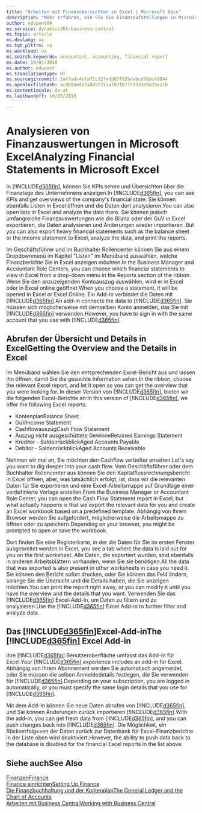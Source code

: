 ```yaml
---
title: "Arbeiten mit Finanzübersichten in Excel | Microsoft Docs"
description: "Mehr erfahren, wie Sie die Finanzaufstellungen in Microsoft Excel von  Business Central für eine Analyse öffnen können."
author: edupont04
ms.service: dynamics365-business-central
ms.topic: article
ms.devlang: na
ms.tgt_pltfrm: na
ms.workload: na
ms.search.keywords: accountant, accounting, financial report
ms.date: 10/01/2018
ms.author: edupont
ms.translationtype: HT
ms.sourcegitcommit: 2af7adc4bfa71c12fedd87f02bdabcd78ac49844
ms.openlocfilehash: acd894ede7ad497311a793fb7153333a9a35e1cb
ms.contentlocale: de-at
ms.lasthandoff: 10/15/2018

---
```

# <a name="analyzing-financial-statements-in-microsoft-excel"></a><span data-ttu-id="665e0-103">Analysieren von Finanzauswertungen in Microsoft Excel</span><span class="sxs-lookup"><span data-stu-id="665e0-103">Analyzing Financial Statements in Microsoft Excel</span></span>
<span data-ttu-id="665e0-104">In [!INCLUDE[d365fin](includes/d365fin_md.md)], können Sie KPIs sehen und Übersichten über die Finanzlage des Unternehmens anzeigen.</span><span class="sxs-lookup"><span data-stu-id="665e0-104">In [!INCLUDE[d365fin](includes/d365fin_md.md)], you can see KPIs and get overviews of the company's financial state.</span></span> <span data-ttu-id="665e0-105">Sie können ebenfalls Listen in Excel öffnen und die Daten dort analysieren.</span><span class="sxs-lookup"><span data-stu-id="665e0-105">You can also open lists in Excel and analyze the data there.</span></span> <span data-ttu-id="665e0-106">Sie können jedoch umfangreiche Finanzauswertungen wie die Bilanz oder der GuV in Excel exportieren, die Daten analysieren und Änderungen wieder importieren .</span><span class="sxs-lookup"><span data-stu-id="665e0-106">But you can also export heavy financial statements such as the balance sheet or the income statement to Excel, analyze the data, and print the reports.</span></span>  

<span data-ttu-id="665e0-107">Im Geschäftsführer und im Buchhalter Rollencenter können Sie aus einem Dropdownmenü im Kapitel "Listen" im Menüband auswählen, welche Finanzberichte Sie in Excel anzeigen möchten.</span><span class="sxs-lookup"><span data-stu-id="665e0-107">In the Business Manager and Accountant Role Centers, you can choose which financial statements to view in Excel from a drop-down menu in the Reports section of the ribbon.</span></span> <span data-ttu-id="665e0-108">Wenn Sie den anzuzeigenden Kontoauszug auswählen, wird er in Excel oder in Excel online geöffnet.</span><span class="sxs-lookup"><span data-stu-id="665e0-108">When you choose a statement, it will be opened in Excel or Excel Online.</span></span> <span data-ttu-id="665e0-109">Ein Add-In verbindet die Daten mit [!INCLUDE[d365fin](includes/d365fin_md.md)].</span><span class="sxs-lookup"><span data-stu-id="665e0-109">An add-in connects the data to [!INCLUDE[d365fin](includes/d365fin_md.md)].</span></span> <span data-ttu-id="665e0-110">Sie müssen sich möglicherweise mit demselben Konto anmelden, das Sie mit [!INCLUDE[d365fin](includes/d365fin_md.md)] verwenden.</span><span class="sxs-lookup"><span data-stu-id="665e0-110">However, you have to sign in with the same account that you use with [!INCLUDE[d365fin](includes/d365fin_md.md)].</span></span>  

## <a name="getting-the-overview-and-the-details-in-excel"></a><span data-ttu-id="665e0-111">Abrufen der Übersicht und Details in Excel</span><span class="sxs-lookup"><span data-stu-id="665e0-111">Getting the Overview and the Details in Excel</span></span>
<span data-ttu-id="665e0-112">Im Menüband wählen Sie den entsprechenden Excel-Bericht aus und lassen ihn öffnen, damit Sie die gesuchte Information sehen.</span><span class="sxs-lookup"><span data-stu-id="665e0-112">In the ribbon, choose the relevant Excel report, and let it open so you can get the overview that you were looking for.</span></span> <span data-ttu-id="665e0-113">In dieser Version von [!INCLUDE[d365fin](includes/d365fin_md.md)], bieten wir die folgenden Excel-Berichte an:</span><span class="sxs-lookup"><span data-stu-id="665e0-113">In this version of [!INCLUDE[d365fin](includes/d365fin_md.md)], we offer the following Excel reports:</span></span>

- <span data-ttu-id="665e0-114">Kontenplan</span><span class="sxs-lookup"><span data-stu-id="665e0-114">Balance Sheet</span></span>  
- <span data-ttu-id="665e0-115">GuV</span><span class="sxs-lookup"><span data-stu-id="665e0-115">Income Statement</span></span>  
- <span data-ttu-id="665e0-116">Cashflowauszug</span><span class="sxs-lookup"><span data-stu-id="665e0-116">Cash Flow Statement</span></span>  
- <span data-ttu-id="665e0-117">Auszug nicht ausgeschüttete Gewinne</span><span class="sxs-lookup"><span data-stu-id="665e0-117">Retained Earnings Statement</span></span>  
- <span data-ttu-id="665e0-118">Kreditor - Saldenrückblick</span><span class="sxs-lookup"><span data-stu-id="665e0-118">Aged Accounts Payable</span></span>  
- <span data-ttu-id="665e0-119">Debitor - Saldenrückblick</span><span class="sxs-lookup"><span data-stu-id="665e0-119">Aged Accounts Receivable</span></span>  

<span data-ttu-id="665e0-120">Nehmen wir mal an, Sie möchten den Cashflow vertiefter ansehen.</span><span class="sxs-lookup"><span data-stu-id="665e0-120">Let's say you want to dig deeper into your cash flow.</span></span> <span data-ttu-id="665e0-121">Vom Geschäftsführer oder dem Buchhalter Rollencenter aus können Sie den Kapitalflussrechnungsbericht in Excel öffnen, aber, was tatsächlich erfolgt, ist, dass wir die relevanten Daten für Sie exportieren und eine Excel-Arbeitsmappe auf Grundlage einer vordefinierte Vorlage erstellen.</span><span class="sxs-lookup"><span data-stu-id="665e0-121">From the Business Manager or Accountant Role Center, you can open the Cash Flow Statement report in Excel, but what actually happens is that we export the relevant data for you and create an Excel workbook based on a predefined template.</span></span> <span data-ttu-id="665e0-122">Abhängig von Ihrem Browser werden Sie aufgefordert, möglicherweise die Arbeitsmappe zu öffnen oder zu speichern.</span><span class="sxs-lookup"><span data-stu-id="665e0-122">Depending on your browser, you might be prompted to open or save the workbook.</span></span>  

<span data-ttu-id="665e0-123">Dort finden Sie eine Registerkarte, in der die Daten für Sie im ersten Fenster ausgebreitet werden.</span><span class="sxs-lookup"><span data-stu-id="665e0-123">In Excel, you see a tab where the data is laid out for you on the first worksheet.</span></span> <span data-ttu-id="665e0-124">Alle Daten, die exportiert wurden, sind ebenfalls in anderen Arbeitsblättern vorhanden, wenn Sie sie benötigen.</span><span class="sxs-lookup"><span data-stu-id="665e0-124">All the data that was exported is also present in other worksheets in case you need it.</span></span> <span data-ttu-id="665e0-125">Sie können den Bericht sofort drucken, oder Sie können das Feld ändern, solange Sie die Übersicht und die Details haben, die Sie anzeigen möchten.</span><span class="sxs-lookup"><span data-stu-id="665e0-125">You can print the report right away, or you can modify it until you have the overview and the details that you want.</span></span> <span data-ttu-id="665e0-126">Verwenden Sie das [!INCLUDE[d365fin](includes/d365fin_md.md)] Excel-Add-In, um Daten zu filtern und zu analysieren.</span><span class="sxs-lookup"><span data-stu-id="665e0-126">Use the [!INCLUDE[d365fin](includes/d365fin_md.md)] Excel Add-in to further filter and analyze data.</span></span>  

## <a name="the-included365finincludesd365finmdmd-excel-add-in"></a><span data-ttu-id="665e0-127">Das [!INCLUDE[d365fin](includes/d365fin_md.md)]Excel-Add-in</span><span class="sxs-lookup"><span data-stu-id="665e0-127">The [!INCLUDE[d365fin](includes/d365fin_md.md)] Excel Add-in</span></span>
<span data-ttu-id="665e0-128">Ihre [!INCLUDE[d365fin](includes/d365fin_md.md)] Benutzeroberfläche umfasst das Add-In für Excel.</span><span class="sxs-lookup"><span data-stu-id="665e0-128">Your [!INCLUDE[d365fin](includes/d365fin_md.md)] experience includes an add-in for Excel.</span></span> <span data-ttu-id="665e0-129">Abhängig von Ihrem Abonnement werden Sie automatisch angemeldet, oder Sie müssen die selben Anmeldedetails festlegen, die Sie verwenden für [!INCLUDE[d365fin](includes/d365fin_md.md)].</span><span class="sxs-lookup"><span data-stu-id="665e0-129">Depending on your subscription, you are logged in automatically, or you must specify the same login details that you use for [!INCLUDE[d365fin](includes/d365fin_md.md)].</span></span>  

<span data-ttu-id="665e0-130">Mit dem Add-In können Sie neue Daten abrufen von [!INCLUDE[d365fin](includes/d365fin_md.md)], und Sie können Änderungen zurück importieren [!INCLUDE[d365fin](includes/d365fin_md.md)].</span><span class="sxs-lookup"><span data-stu-id="665e0-130">With the add-in, you can get fresh data from [!INCLUDE[d365fin](includes/d365fin_md.md)], and you can push changes back into [!INCLUDE[d365fin](includes/d365fin_md.md)].</span></span> <span data-ttu-id="665e0-131">Die Möglichkeit, ein Rückverfolg«»en der Daten zurück zur Datenbank für Excel-Finanzberichte in der Liste oben wird deaktiviert.</span><span class="sxs-lookup"><span data-stu-id="665e0-131">However, the ability to push data back to the database is disabled for the financial Excel reports in the list above.</span></span>  

## <a name="see-also"></a><span data-ttu-id="665e0-132">Siehe auch</span><span class="sxs-lookup"><span data-stu-id="665e0-132">See Also</span></span>
[<span data-ttu-id="665e0-133">Finanzen</span><span class="sxs-lookup"><span data-stu-id="665e0-133">Finance</span></span>](finance.md)  
[<span data-ttu-id="665e0-134">Finance einrichten</span><span class="sxs-lookup"><span data-stu-id="665e0-134">Setting Up Finance</span></span>](finance-setup-finance.md)  
[<span data-ttu-id="665e0-135">Die Finanzbuchhaltung und der Kontenplan</span><span class="sxs-lookup"><span data-stu-id="665e0-135">The General Ledger and the Chart of Accounts</span></span>](finance-general-ledger.md)  
[<span data-ttu-id="665e0-136">Arbeiten mit  Business Central</span><span class="sxs-lookup"><span data-stu-id="665e0-136">Working with Business Central</span></span>](ui-work-product.md)  


